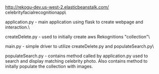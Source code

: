 
http://rekogu-dev.us-west-2.elasticbeanstalk.com/ celebrityfacialrecognitionapp\

application.py - main application using flask to create webpage and interaction.\

createDelete.py - used to initially create aws Rekognitions "collection"\

main.py - simple driver to utilize createDelete.py and populateSearch.py\

populateSearch.py - contains method called by application.py used to search and display matching celebrity photo. Also contains method to initally populate the collection with images.  \
 
 
